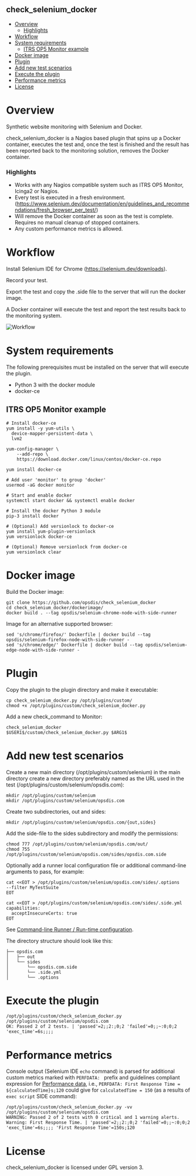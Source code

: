 check_selenium_docker
-----------------------

- [Overview](#overview)
  * [Highlights](#highlights)
- [Workflow](#metrics-naming)
- [System requirements](#system-requirements)
  * [ITRS OP5 Monitor example](#itrs-op5-monitor-example)
- [Docker image](#docker-image)
- [Plugin](#plugin)
- [Add new test scenarios](#add-new-test-scenarios)
- [Execute the plugin](#execute-the-plugin)
- [Performance metrics](#performance-metrics)
- [License](#license)

# Overview #
Synthetic website monitoring with Selenium and Docker.

check_selenium_docker is a Nagios based plugin that spins up a Docker container, executes the test and, once the test is finished and the result has been reported back to the monitoring solution, removes the Docker container.

### Highlights ###

* Works with any Nagios compatible system such as ITRS OP5 Monitor, Icinga2 or Nagios.
* Every test is executed in a fresh environment. (https://www.selenium.dev/documentation/en/guidelines_and_recommendations/fresh_browser_per_test/)
* Will remove the Docker container as soon as the test is complete. Requires no manual cleanup of stopped containers.
* Any custom performance metrics is allowed.

# Workflow #

Install Selenium IDE for Chrome (https://selenium.dev/downloads).

Record your test.

Export the test and copy the .side file to the server that will run the docker image.

A Docker container will execute the test and report the test results back to the monitoring system.

![Workflow](img/selenium_docker.png)

# System requirements #
The following prerequisites must be installed on the server that will execute the plugin.

* Python 3 with the docker module
* docker-ce

## ITRS OP5 Monitor example ##

```
# Install docker-ce
yum install -y yum-utils \
  device-mapper-persistent-data \
  lvm2

yum-config-manager \
    --add-repo \
    https://download.docker.com/linux/centos/docker-ce.repo

yum install docker-ce

# Add user 'monitor' to group 'docker'
usermod -aG docker monitor

# Start and enable docker
systemctl start docker && systemctl enable docker

# Install the docker Python 3 module
pip-3 install docker

# (Optional) Add versionlock to docker-ce
yum install yum-plugin-versionlock
yum versionlock docker-ce

# (Optional) Remove versionlock from docker-ce
yum versionlock clear
```


# Docker image #

Build the Docker image:

```
git clone https://github.com/opsdis/check_selenium_docker
cd check_selenium_docker/dockerimage/
docker build . --tag opsdis/selenium-chrome-node-with-side-runner
```

Image for an alternative supported browser:

```
sed 's/chrome/firefox/' Dockerfile | docker build --tag opsdis/selenium-firefox-node-with-side-runner -
sed 's/chrome/edge/' Dockerfile | docker build --tag opsdis/selenium-edge-node-with-side-runner -
```

# Plugin #

Copy the plugin to the plugin directory and make it executable:

```
cp check_selenium_docker.py /opt/plugins/custom/
chmod +x /opt/plugins/custom/check_selenium_docker.py
```

Add a new check_command to Monitor:

```
check_selenium_docker
$USER1$/custom/check_selenium_docker.py $ARG1$
```


# Add new test scenarios #

Create a new main directory (/opt/plugins/custom/selenium) in the main directory create a new directory 
preferably named as the URL used in the test (/opt/plugins/custom/selenium/opsdis.com):

```
mkdir /opt/plugins/custom/selenium
mkdir /opt/plugins/custom/selenium/opsdis.com
```

Create two subdirectories, out and sides:

```
mkdir /opt/plugins/custom/selenium/opsdis.com/{out,sides}
```

Add the side-file to the sides subdirectory and modify the permissions:

```
chmod 777 /opt/plugins/custom/selenium/opsdis.com/out/
chmod 755 /opt/plugins/custom/selenium/opsdis.com/sides/opsdis.com.side
```

Optionally add a runner local configuration file or additional command-line
arguments to pass, for example:

```
cat <<EOT > /opt/plugins/custom/selenium/opsdis.com/sides/.options
--filter MyTestSuite
EOT

cat <<EOT > /opt/plugins/custom/selenium/opsdis.com/sides/.side.yml
capabilities:
  acceptInsecureCerts: true
EOT
```

See [Command-line Runner / Run-time configuration](https://www.selenium.dev/selenium-ide/docs/en/introduction/command-line-runner#run-time-configuration).


The directory structure should look like this:

```
├── opsdis.com
│   ├── out
│   └── sides
│       └── opsdis.com.side
│       └── .side.yml
│       └── .options
```

# Execute the plugin #

```
/opt/plugins/custom/check_selenium_docker.py /opt/plugins/custom/selenium/opsdis.com
OK: Passed 2 of 2 tests. | 'passed'=2;;2:;0;2 'failed'=0;;~:0;0;2 'exec_time'=6s;;;;
```

# Performance metrics #

Console output (Selenium IDE `echo` command) is parsed for additional custom
metrics marked with  `PERFDATA: ` prefix and guidelines compliant expression
for [Performance data](https://nagios-plugins.org/doc/guidelines.html#AEN200),
i.e., `PERFDATA: First Response Time = ${calculatedTime}s;120` could give for 
`calculatedTime = 150` (as a results of `exec script` SIDE command):

```
/opt/plugins/custom/check_selenium_docker.py -vv /opt/plugins/custom/selenium/opsdis.com
WARNING: Passed 2 of 2 tests with 0 critical and 1 warning alerts. Warning: First Response Time. | 'passed'=2;;2:;0;2 'failed'=0;;~:0;0;2 'exec_time'=6s;;;; 'First Response Time'=150s;120
```

# License 
check_selenium_docker is licensed under GPL version 3.
